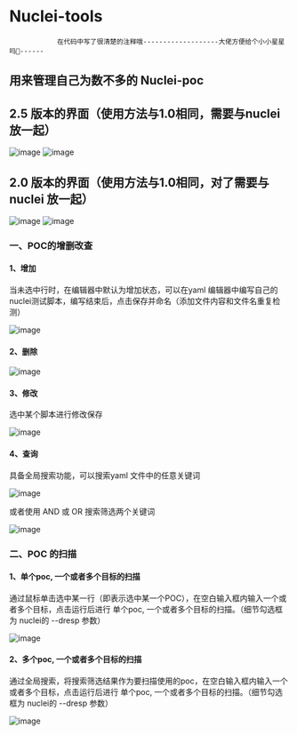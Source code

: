 # Nuclei-tools

                在代码中写了很清楚的注释哦-------------------大佬方便给个小小星星吗🌟------

## 用来管理自己为数不多的 Nuclei-poc

## 2.5 版本的界面（使用方法与1.0相同，需要与nuclei 放一起）
![image](https://github.com/user-attachments/assets/2b9bb39c-3d0d-4c75-be79-099eb20e3368)
![image](https://github.com/user-attachments/assets/9d7c9cbe-6a57-40a4-b1fa-b3e036334895)


## 2.0 版本的界面（使用方法与1.0相同，对了需要与nuclei 放一起）

![image](https://github.com/user-attachments/assets/d0da4475-6660-4621-9643-18ca3ea4217b)
![image](https://github.com/user-attachments/assets/71271c69-6b60-40de-a50a-244e45f081c6)



### 一、POC的增删改查

#### 1、增加

当未选中行时，在编辑器中默认为增加状态，可以在yaml 编辑器中编写自己的nuclei测试脚本，编写结束后，点击保存并命名（添加文件内容和文件名重复检测）

![image](https://github.com/hughink/Nuclei-tools/assets/105833193/a60928f5-7dfd-493b-98f7-58c15d81af70)


#### 2、删除

![image](https://github.com/hughink/Nuclei-tools/assets/105833193/6cb66e56-4aa3-46c0-922f-b1a37ba8b3db)


#### 3、修改

选中某个脚本进行修改保存

![image](https://github.com/hughink/Nuclei-tools/assets/105833193/5a35f3a8-0a6a-47d1-bf47-161c16d481f6)


#### 4、查询

具备全局搜索功能，可以搜索yaml 文件中的任意关键词

![image](https://github.com/hughink/Nuclei-tools/assets/105833193/09162ac8-c34f-4a84-80c6-0674d092f6e2)

或者使用 AND 或 OR 搜索筛选两个关键词

![image](https://github.com/hughink/Nuclei-tools/assets/105833193/48ff1fcb-ee40-4bcc-99d5-5fd0774424b5)


### 二、POC 的扫描

#### 1、单个poc, 一个或者多个目标的扫描

通过鼠标单击选中某一行（即表示选中某一个POC），在空白输入框内输入一个或者多个目标，点击运行后进行 单个poc, 一个或者多个目标的扫描。（细节勾选框为 nuclei的 --dresp 参数）

![image](https://github.com/hughink/Nuclei-tools/assets/105833193/8b0a28e4-9af5-4cb8-9181-4bed07015d80)


#### 2、多个poc, 一个或者多个目标的扫描

通过全局搜索，将搜索筛选结果作为要扫描使用的poc，在空白输入框内输入一个或者多个目标，点击运行后进行 单个poc, 一个或者多个目标的扫描。（细节勾选框为 nuclei的 --dresp 参数）

![image](https://github.com/hughink/Nuclei-tools/assets/105833193/0faec794-0505-437b-a69d-52890ec9b9f4)



